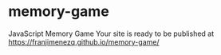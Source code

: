 # memory-game
JavaScript Memory Game
Your site is ready to be published at https://franjimenezq.github.io/memory-game/
